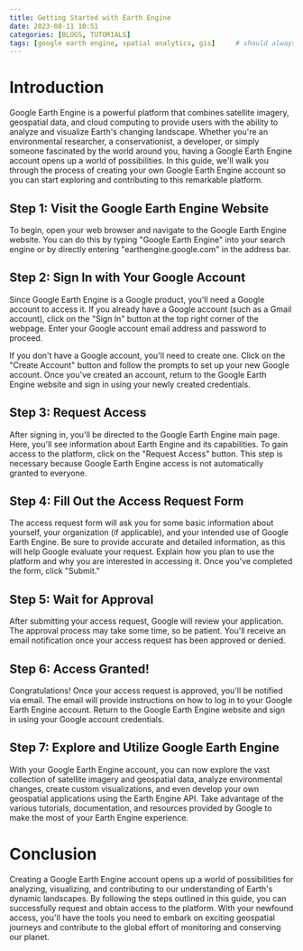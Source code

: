 ```yaml
---
title: Getting Started with Earth Engine
date: 2023-08-11 10:51
categories: [BLOGS, TUTORIALS]
tags: [google earth engine, spatial analytics, gis]     # should always be lowercase
---
```


# Introduction

Google Earth Engine is a powerful platform that combines satellite imagery, geospatial data, and cloud computing to provide users with the ability to analyze and visualize Earth's changing landscape. Whether you're an environmental researcher, a conservationist, a developer, or simply someone fascinated by the world around you, having a Google Earth Engine account opens up a world of possibilities. In this guide, we'll walk you through the process of creating your own Google Earth Engine account so you can start exploring and contributing to this remarkable platform.

## Step 1: Visit the Google Earth Engine Website

To begin, open your web browser and navigate to the Google Earth Engine website. You can do this by typing "Google Earth Engine" into your search engine or by directly entering "earthengine.google.com" in the address bar.

## Step 2: Sign In with Your Google Account

Since Google Earth Engine is a Google product, you'll need a Google account to access it. If you already have a Google account (such as a Gmail account), click on the "Sign In" button at the top right corner of the webpage. Enter your Google account email address and password to proceed.

If you don't have a Google account, you'll need to create one. Click on the "Create Account" button and follow the prompts to set up your new Google account. Once you've created an account, return to the Google Earth Engine website and sign in using your newly created credentials.

## Step 3: Request Access

After signing in, you'll be directed to the Google Earth Engine main page. Here, you'll see information about Earth Engine and its capabilities. To gain access to the platform, click on the "Request Access" button. This step is necessary because Google Earth Engine access is not automatically granted to everyone.

## Step 4: Fill Out the Access Request Form

The access request form will ask you for some basic information about yourself, your organization (if applicable), and your intended use of Google Earth Engine. Be sure to provide accurate and detailed information, as this will help Google evaluate your request. Explain how you plan to use the platform and why you are interested in accessing it. Once you've completed the form, click "Submit."

## Step 5: Wait for Approval

After submitting your access request, Google will review your application. The approval process may take some time, so be patient. You'll receive an email notification once your access request has been approved or denied.

## Step 6: Access Granted!

Congratulations! Once your access request is approved, you'll be notified via email. The email will provide instructions on how to log in to your Google Earth Engine account. Return to the Google Earth Engine website and sign in using your Google account credentials.

## Step 7: Explore and Utilize Google Earth Engine

With your Google Earth Engine account, you can now explore the vast collection of satellite imagery and geospatial data, analyze environmental changes, create custom visualizations, and even develop your own geospatial applications using the Earth Engine API. Take advantage of the various tutorials, documentation, and resources provided by Google to make the most of your Earth Engine experience.

# Conclusion

Creating a Google Earth Engine account opens up a world of possibilities for analyzing, visualizing, and contributing to our understanding of Earth's dynamic landscapes. By following the steps outlined in this guide, you can successfully request and obtain access to the platform. With your newfound access, you'll have the tools you need to embark on exciting geospatial journeys and contribute to the global effort of monitoring and conserving our planet.